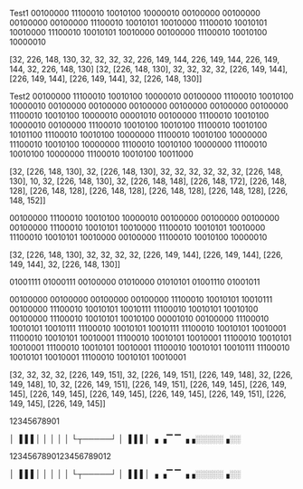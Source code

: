 Test1
00100000 11100010 10010100 10000010 00100000 00100000 00100000 00100000 11100010 10010101 10010000 11100010 10010101 10010000 11100010 10010101 10010000 00100000 11100010 10010100 10000010

[32, 226, 148, 130, 32, 32, 32, 32, 226, 149, 144, 226, 149, 144, 226, 149, 144, 32, 226, 148, 130]
[32, [226, 148, 130], 32, 32, 32, 32, [226, 149, 144], [226, 149, 144], [226, 149, 144], 32, [226, 148, 130]]

Test2
00100000 11100010 10010100 10000010 00100000 11100010 10010100 10000010 00100000 00100000 00100000 00100000 00100000 00100000 11100010 10010100 10000010 00001010 00100000 11100010 10010100 10000010 00100000 11100010 10010100 10010100 11100010 10010100 10101100 11100010 10010100 10000000 11100010 10010100 10000000 11100010 10010100 10000000 11100010 10010100 10000000 11100010 10010100 10000000 11100010 10010100 10011000

[32, [226, 148, 130], 32, [226, 148, 130], 32, 32, 32, 32, 32, 32, [226, 148, 130], 10, 32, [226, 148, 130], 32, [226, 148, 148], [226, 148, 172], [226, 148, 128], [226, 148, 128], [226, 148, 128], [226, 148, 128], [226, 148, 128], [226, 148, 152]]

00100000 11100010 10010100 10000010 00100000
00100000 00100000 00100000 11100010 10010101
10010000 11100010 10010101 10010000 11100010
10010101 10010000 00100000 11100010 10010100
10000010

[32, [226, 148, 130], 32, 32, 32, 32, [226, 149, 144], [226, 149, 144], [226, 149, 144], 32, [226, 148, 130]]

01001111 01000111 00100000 01010000 01010101 01001110 01001011  

00100000 00100000 00100000 00100000 11100010 10010101 10010111 00100000 11100010 10010101 10010111 11100010 10010101 10010100 00100000 11100010 10010101 10010100 00001010 00100000 11100010 10010101 10010111 11100010 10010101 10010111 11100010 10010101 10010001 11100010 10010101 10010001 11100010 10010101 10010001 11100010 10010101 10010001 11100010 10010101 10010001 11100010 10010101 10010111 11100010 10010101 10010001 11100010 10010101 10010001

[32, 32, 32, 32, [226, 149, 151], 32, [226, 149, 151], [226, 149, 148], 32, [226, 149, 148], 10, 32, [226, 149, 151], [226, 149, 151], [226, 149, 145], [226, 149, 145], [226, 149, 145], [226, 149, 145], [226, 149, 145], [226, 149, 151], [226, 149, 145], [226, 149, 145]]




12345678901

 │    ▐▐▐ │
 │ │      │
 │ └┬─────┘
 │    ▐▐▐ │
    ▗ ▗▔ ▔
 ▗▗░░░░░▗░░

1234567890123456789012

 │    ▐▐▐ │ │ │      │
 │ └┬─────┘ │    ▐▐▐ │    ▗ ▗▔ ▔
▗▗░░░░░▗░░